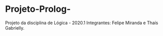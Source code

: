 # Projeto-Prolog-
Projeto da disciplina de Lógica - 2020.1 
Integrantes: Felipe Miranda e Thaís Gabrielly.
